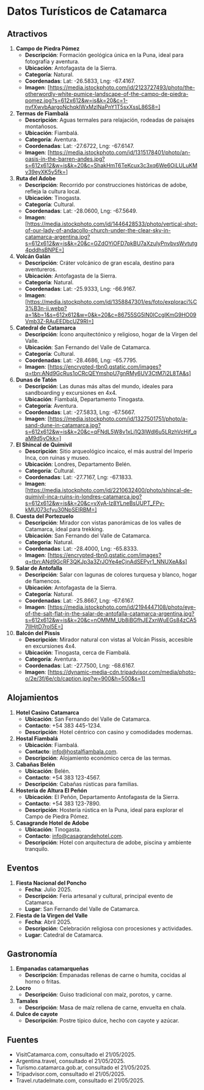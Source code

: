 # Datos Turísticos de Catamarca

<!-- Documento para organizar datos turísticos recopilados, usados luego en MongoDB -->

## Atractivos

<!-- Lista de atractivos turísticos con información detallada -->

1. **Campo de Piedra Pómez**
   - **Descripción**: Formación geológica única en la Puna, ideal para fotografía y aventura.
   - **Ubicación**: Antofagasta de la Sierra.
   - **Categoría**: Natural.
   - **Coordenadas**: Lat: -26.5833, Lng: -67.4167.
   - **Imagen**: [https://media.istockphoto.com/id/2123727493/photo/the-otherwordly-white-pumice-landscape-of-the-campo-de-piedra-pomez.jpg?s=612x612&w=is&k=20&c=1-nvfXwvbAargoNchqkIWxMzlNaPnY1T5sxXssL86S8=]
2. **Termas de Fiambalá**
   - **Descripción**: Aguas termales para relajación, rodeadas de paisajes montañosos.
   - **Ubicación**: Fiambalá.
   - **Categoría**: Aventura.
   - **Coordenadas**: Lat: -27.6722, Lng: -67.6147.
   - **Imagen**: [https://media.istockphoto.com/id/1315178401/photo/an-oasis-in-the-barren-andes.jpg?s=612x612&w=is&k=20&c=ShakHmT6TeKcux3c3xq6We6OiLULuKMv39eyXK5y5fk=]
3. **Ruta del Adobe**
   - **Descripción**: Recorrido por construcciones históricas de adobe, refleja la cultura local.
   - **Ubicación**: Tinogasta.
   - **Categoría**: Cultural.
   - **Coordenadas**: Lat: -28.0600, Lng: -67.5649.
   - **Imagen**: [https://media.istockphoto.com/id/1446428533/photo/vertical-shot-of-our-lady-of-andacollo-church-under-the-clear-sky-in-catamarca-argentina.jpg?s=612x612&w=is&k=20&c=GZdOYiOFD7pkBU7aXzuIyPnvbvsWvtutg4pddhsBNPE=]
4. **Volcán Galán**
   - **Descripción**: Cráter volcánico de gran escala, destino para aventureros.
   - **Ubicación**: Antofagasta de la Sierra.
   - **Categoría**: Natural.
   - **Coordenadas**: Lat: -25.9333, Lng: -66.9167.
   - **Imagen**: [https://media.istockphoto.com/id/1358847301/es/foto/exploraci%C3%B3n-ii.webp?a=1&b=1&s=612x612&w=0&k=20&c=86755SG5lN0ICcgIKmG9HO09Vmb3Z-RAuEEDbcUZ9RI=]
5. **Catedral de Catamarca**
   - **Descripción**: Ícono arquitectónico y religioso, hogar de la Virgen del Valle.
   - **Ubicación**: San Fernando del Valle de Catamarca.
   - **Categoría**: Cultural.
   - **Coordenadas**: Lat: -28.4686, Lng: -65.7795.
   - **Imagen**: [https://encrypted-tbn0.gstatic.com/images?q=tbn:ANd9GcRus1oCRcQEYmshpU7gnRMy6UV3CtM7i2L8TA&s]
6. **Dunas de Tatón**
   - **Descripción**: Las dunas más altas del mundo, ideales para sandboarding y excursiones en 4x4.
   - **Ubicación**: Fiambalá, Departamento Tinogasta.
   - **Categoría**: Aventura.
   - **Coordenadas**: Lat: -27.5833, Lng: -67.5667.
   - **Imagen**: [https://media.istockphoto.com/id/1327501751/photo/a-sand-dune-in-catamarca.jpg?s=612x612&w=is&k=20&c=qFNdL5W8v1xLj1Q3IWdl6u5LRzhVcHjf_qaM9d5yOkk=]
7. **El Shincal de Quimivil**
   - **Descripción**: Sitio arqueológico incaico, el más austral del Imperio Inca, con ruinas y museo.
   - **Ubicación**: Londres, Departamento Belén.
   - **Categoría**: Cultural.
   - **Coordenadas**: Lat: -27.7167, Lng: -67.1833.
   - **Imagen**: [https://media.istockphoto.com/id/2210632400/photo/shincal-de-quimivil-inca-ruins-in-londres-catamarca.jpg?s=612x612&w=is&k=20&c=vXyA-lz8YLneBsUUPT_FPy-kMU073cfyu30NpSElRBM=]
8. **Cuesta del Portezuelo**
   - **Descripción**: Mirador con vistas panorámicas de los valles de Catamarca, ideal para trekking.
   - **Ubicación**: San Fernando del Valle de Catamarca.
   - **Categoría**: Natural.
   - **Coordenadas**: Lat: -28.4000, Lng: -65.8333.
   - **Imagen**: [https://encrypted-tbn0.gstatic.com/images?q=tbn:ANd9GcRF3QKJp3a3ZrJOYe4eCjnAdSEPyr1_NNUXeA&s]
9. **Salar de Antofalla**
   - **Descripción**: Salar con lagunas de colores turquesa y blanco, hogar de flamencos.
   - **Ubicación**: Antofagasta de la Sierra.
   - **Categoría**: Natural.
   - **Coordenadas**: Lat: -25.8667, Lng: -67.6167.
   - **Imagen**: [https://media.istockphoto.com/id/2194447108/photo/eye-of-the-salt-flat-in-the-salar-de-antofalla-catamarca-argentina.jpg?s=612x612&w=is&k=20&c=nOMMM_Ub8iBGfhJEZxnWuEGs84zCA57IIHjtD7rol5E=]
10. **Balcón del Pissis**
    - **Descripción**: Mirador natural con vistas al Volcán Pissis, accesible en excursiones 4x4.
    - **Ubicación**: Tinogasta, cerca de Fiambalá.
    - **Categoría**: Aventura.
    - **Coordenadas**: Lat: -27.7500, Lng: -68.6167.
    - **Imagen**: [https://dynamic-media-cdn.tripadvisor.com/media/photo-o/2e/3f/6e/cb/caption.jpg?w=900&h=500&s=1]

## Alojamientos

<!-- Lista de alojamientos para turistas -->

1. **Hotel Casino Catamarca**
   - **Ubicación**: San Fernando del Valle de Catamarca.
   - **Contacto**: +54 383 445-1234.
   - **Descripción**: Hotel céntrico con casino y comodidades modernas.
2. **Hostal Fiambalá**
   - **Ubicación**: Fiambalá.
   - **Contacto**: info@hostalfiambala.com.
   - **Descripción**: Alojamiento económico cerca de las termas.
3. **Cabañas Belén**
   - **Ubicación**: Belén.
   - **Contacto**: +54 383 123-4567.
   - **Descripción**: Cabañas rústicas para familias.
4. **Hostería de Altura El Peñón**
   - **Ubicación**: El Peñón, Departamento Antofagasta de la Sierra.
   - **Contacto**: +54 383 123-7890.
   - **Descripción**: Hostería rústica en la Puna, ideal para explorar el Campo de Piedra Pómez.
5. **Casagrande Hotel de Adobe**
   - **Ubicación**: Tinogasta.
   - **Contacto**: info@casagrandehotel.com.
   - **Descripción**: Hotel con arquitectura de adobe, piscina y ambiente tranquilo.

## Eventos

<!-- Eventos culturales y turísticos destacados -->

1. **Fiesta Nacional del Poncho**
   - **Fecha**: Julio 2025.
   - **Descripción**: Feria artesanal y cultural, principal evento de Catamarca.
   - **Lugar**: San Fernando del Valle de Catamarca.
2. **Fiesta de la Virgen del Valle**
   - **Fecha**: Abril 2025.
   - **Descripción**: Celebración religiosa con procesiones y actividades.
   - **Lugar**: Catedral de Catamarca.

## Gastronomía

<!-- Platos típicos de la región -->

1. **Empanadas catamarqueñas**
   - **Descripción**: Empanadas rellenas de carne o humita, cocidas al horno o fritas.
2. **Locro**
   - **Descripción**: Guiso tradicional con maíz, porotos, y carne.
3. **Tamales**
   - **Descripción**: Masa de maíz rellena de carne, envuelta en chala.
4. **Dulce de cayote**
   - **Descripción**: Postre típico dulce, hecho con cayote y azúcar.

## Fuentes

<!-- Citas de las fuentes utilizadas -->

- VisitCatamarca.com, consultado el 21/05/2025.[](https://turismo.catamarca.gob.ar/)
- Argentina.travel, consultado el 21/05/2025.[](https://www.argentina.travel/en/pr/catamarca)
- Turismo.catamarca.gob.ar, consultado el 21/05/2025.[](https://turismo.catamarca.gob.ar/)
- Tripadvisor.com, consultado el 21/05/2025.[](https://www.tripadvisor.co.uk/Attractions-g312812-Activities-Province_of_Catamarca_Northern_Argentina.html)
- Travel.rutadelmate.com, consultado el 21/05/2025.[](https://travel.rutadelmate.com/things-to-do-in-catamarca-argentina/)
